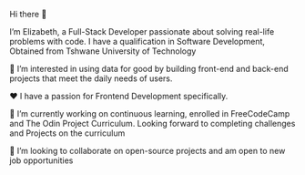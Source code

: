 Hi there 👋

I’m Elizabeth, a Full-Stack Developer passionate about solving real-life problems with code. I have a qualification in Software Development, Obtained from Tshwane University of Technology

👀 I’m interested in using data for good by building front-end and back-end projects that meet the daily needs of users.

❤️ I have a passion for Frontend Development specifically.

🌱 I’m currently working on continuous learning, enrolled in FreeCodeCamp and The Odin Project Curriculum.  Looking forward to completing challenges and Projects on the curriculum

💞️ I’m looking to collaborate on open-source projects and am open to new job opportunities
